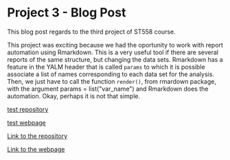 
# Project 3 - Blog Post

This blog post regards to the third project of ST558 course.

This project was exciting because we had the oportunity to work with report automation using Rmarkdown. This is a very useful tool if there are several reports of the same structure, but changing the data sets. Rmarkdown has a feature in the YALM header that is called `params` to which it is possible associate a list of names corresponding to each data set for the analysis. Then, we just have to call the function `render()`, from rmardown package, with the argument params = list("var_name") and Rmarkdown does the automation. Okay, perhaps it is not that simple.

[test repository](https://github.com/cassioaumonti/testp3)

[test webpage](https://cassioaumonti.github.io/testp3/)

[Link to the repository](https://github.com/kbelkna/Project3)

[Link to the webpage](https://kbelkna.github.io/Project3/)
